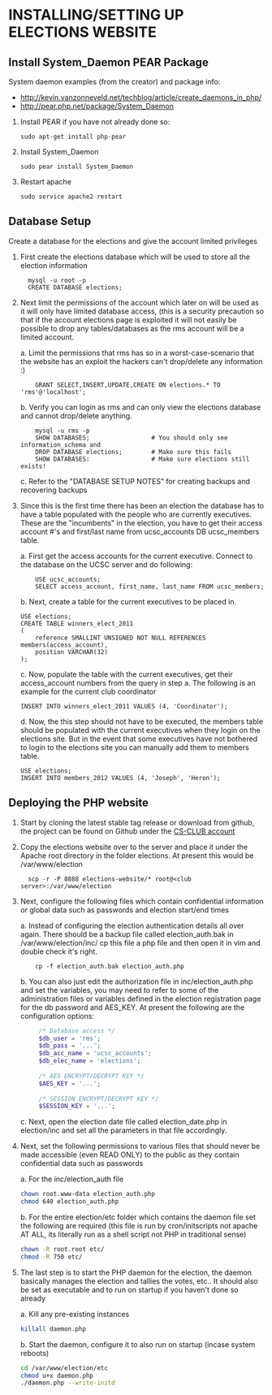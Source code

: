 INSTALLING/SETTING UP ELECTIONS WEBSITE
=======================================


Install System_Daemon PEAR Package
----------------------------------------

System daemon examples (from the creator) and package info:

  * http://kevin.vanzonneveld.net/techblog/article/create_daemons_in_php/
  * http://pear.php.net/package/System_Daemon


1.	Install PEAR if you have not already done so:

	```
    sudo apt-get install php-pear
    ```


2.	Install System_Daemon
    
    ```
	sudo pear install System_Daemon
    ```
    
3.	Restart apache

    ```
	sudo service apache2 restart
    ```

Database Setup
----------------------------------------

Create a database for the elections and give the account limited privileges

1.  First create the elections database which will be used to store all the 	
    election information  

    ```
	  mysql -u root -p
	  CREATE DATABASE elections;
    ```

1.  Next limit the permissions of the account which later on will be used as it will
    only have limited database access, (this is a security precaution so that if the account
    elections page is exploited it will not easily be possible to drop any tables/databases 
    as the rms account will be a limited account.


    a.  Limit the permissions that rms has so in a worst-case-scenario that the
		    website has an exploit the hackers can't drop/delete any information :)  

    ```
		GRANT SELECT,INSERT,UPDATE,CREATE ON elections.* TO 'rms'@'localhost';
    ```
    
	  b.  Verify you can login as rms and can only view the elections database and
	      cannot drop/delete anything.  

    ```
		mysql -u rms -p
		SHOW DATABASES;					# You should only see information_schema and 
		DROP DATABASE elections;		# Make sure this fails
		SHOW DATABASES:					# Make sure elections still exists!
    ```

	  c.	Refer to the "DATABASE SETUP NOTES" for creating backups and recovering
		    backups  

2.	Since this is the first time there has been an election the database has
	  to have a table populated with the people who are currently executives.
	  These are the "incumbents" in the election, you have to get their access
	  account #'s and first/last name from ucsc_accounts DB ucsc_members table.

	  a. 	First get the access accounts for the current executive. Connect to the
		    database on the UCSC server and do following:  

    ```
		USE ucsc_accounts;
		SELECT access_account, first_name, last_name FROM ucsc_members;
    ```
    
	  b.  Next, create a table for the current executives to be placed in.  
    
    ```
    USE elections;
    CREATE TABLE winners_elect_2011
    (
    	reference SMALLINT UNSIGNED NOT NULL REFERENCES members(access_account), 
    	position VARCHAR(32)
    );
    ```

	  c. 	Now, populate the table with the current executives, get their access_account
	   	  numbers from the query in step a. The following is an example for the
		    current club coordinator  

    ```
    INSERT INTO winners_elect_2011 VALUES (4, 'Coordinator');
    ```

	  d. 	Now, the this step should not have to be executed, the members table should
		    be populated with the current executives when they login on the elections
		    site. But in the event that some executives have not bothered to login
		    to the elections site you can manually add them to members table.  

    ```
    USE elections;
    INSERT INTO members_2012 VALUES (4, 'Joseph', 'Heron');
    ```



Deploying the PHP website
--------------------------

1.	Start by cloning the latest stable tag release or download from github, the
	  project can be found on Github under the [CS-CLUB account](https://github.com/CS-CLUB/elections-website)

2.	Copy the elections website over to the server and place it under the Apache
	  root directory in the folder elections. At present this would be /var/www/election  

    ```
	  scp -r -P 8888 elections-website/* root@<club server>:/var/www/election
    ```

3.	Next, configure the following files which contain confidential information
	  or global data such as passwords and election start/end times

	  a. 	Instead of configuring the election authentication details all over again.
		    There should be a backup file called election_auth.bak in /var/www/election/inc/
		    cp this file a php file and then open it in vim and double check it's right.  

    ```
		cp -f election_auth.bak election_auth.php
    ```

	  b.	You can also just edit the authorization file in inc/election_auth.php and set the 
		    variables, you may need to refer to some of the administration files
		    or variables defined in the election registration page for the db password
		    and AES_KEY. At present the following are the configuration options:  

    ```php
		 /* Database access */
		 $db_user = 'rms';
		 $db_pass = '...';
		 $db_acc_name = 'ucsc_accounts';
		 $db_elec_name = 'elections';
		  
		 /* AES ENCRYPT/DECRYPT KEY */
		 $AES_KEY = '...';
		  
		 /* SESSION ENCRYPT/DECRYPT KEY */
		 $SESSION_KEY = '...';
    ```

	  c. 	Next, open the election date file called election_date.php in election/inc
		    and set all the parameters in that file accordingly.
	
	
3.	Next, set the following permissions to various files that should never be made 
    accessible (even READ ONLY) to the public as they contain confidential data
	  such as passwords

	  a.	For the inc/election_auth file  
		
    ```bash
    chown root.www-data election_auth.php
    chmod 640 election_auth.php
    ```

	  b.	For the entire election/etc folder which contains the daemon file set
		    the following are required (this file is run by cron/initscripts not
		    apache AT ALL, its literally run as a shell script not PHP in traditional
		    sense)  
	
    ```bash
    chown -R root.root etc/
    chmod -R 750 etc/
    ```

4.	The last step is to start the PHP daemon for the election, the daemon basically
	  manages the election and tallies the votes, etc.. It should also be set as
	  executable and to run on startup if you haven't done so already

	  a.  Kill any pre-existing instances  

    ```bash
    killall daemon.php
    ```
	
    b.	Start the daemon, configure it to also run on startup (incase system reboots)  

    ```bash
    cd /var/www/election/etc
    chmod u+x daemon.php
    ./daemon.php --write-initd
    ```
